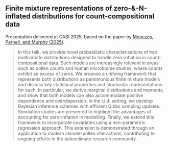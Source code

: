 ## Finite mixture representations of zero-&-N-inflated distributions for count-compositional data

Presentation delivered at CASI 2025, based on the paper by [Menezes, Parnell, and Murphy (2025)](https://arxiv.org/pdf/2501.13879).

> In this talk, we provide novel probabilistic characterisations of two multivariate distributions designed to handle zero-inflation in count-compositional data. Such models are increasingly relevant in areas such as pollen counts and human microbiome studies, where counts exhibit an excess of zeros.
We propose a unifying framework that represents both distributions as parsimonious finite mixture models and discuss key statistical properties and stochastic representations for each. In particular, we derive marginal distributions and moments, and show that both models can also accommodate positive dependence and overdispersion.
In the i.i.d. setting, we develop Bayesian inference schemes with efficient Gibbs sampling updates. Simulation studies are presented to highlight the advantages of accounting for zero-inflation in modelling.
Finally, we extend this framework to incorporate covariates using a non-parametric regression approach. This extension is demonstrated through an application to modern climate-pollen interactions, contributing to ongoing efforts in the paleoclimate research community.
